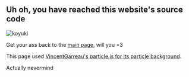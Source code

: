 ## Uh oh, you have reached this website's source code
![koyuki]([https://cdn.discordapp.com/attachments/809902421685960764/922171320471543839/7_needupscale.png](https://media.nichegamer.com/wp-content/uploads/2023/09/koyuki-blue-archive-l2d-09-05-2023.jpg))

Get your ass back to the [main page](https://megumario.github.io/index.html), will you  =3

This page used  [VincentGarreau's particle.js for its particle background](https://vincentgarreau.com/particles.js/).

Actually nevermind
